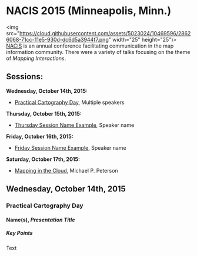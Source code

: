 # NACIS 2015 (Minneapolis, Minn.)

<img src="https://cloud.githubusercontent.com/assets/5023024/10469596/28626068-71cc-11e5-930d-dc6d5a3944f7.png" width="25" height="25")> [NACIS](http://www.nacis.org) is an annual conference facilitating communication in the map information community. There were a variety of talks focusing on the theme of *Mapping Interactions*.

## Sessions:

**Wednesday, October 14th, 2015:**  
* [Practical Cartography Day](#practical-cartography-day), Multiple speakers  

**Thursday, October 15th, 2015:**  
* [Thursday Session Name Example](#), Speaker name  

**Friday, October 16th, 2015:**  
* [Friday Session Name Example](#), Speaker name

**Saturday, October 17th, 2015:** 
* [Mapping in the Cloud](#), Michael P. Peterson


## Wednesday, October 14th, 2015
### Practical Cartography Day

#### Name(s), *Presentation Title*
##### Key Points
Text
